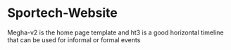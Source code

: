 # Sportech-Website
Megha-v2 is the home page template
and ht3 is a good horizontal timeline that can be used for informal or formal events
